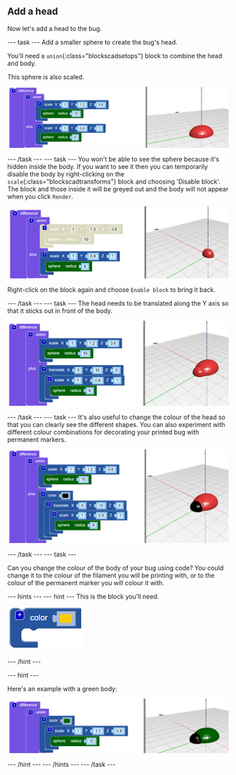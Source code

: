 ## Add a head

Now let's add a head to the bug. 

--- task ---
Add a smaller sphere to create the bug's head. 

You'll need a `union`{:class="blockscadsetops"} block to combine the head and body.

This sphere is also scaled. 

![screenshot](images/bug-head-hidden.png)

--- /task ---
--- task ---
You won't be able to see the sphere because it's hidden inside the body. If you want to see it then you can temporarily disable the body by right-clicking on the `scale`{:class="blockscadtransforms"} block and choosing 'Disable block'. The block and those inside it will be greyed out and the body will not appear when you click `Render`.

![screenshot](images/bug-disable.png)

Right-click on the block again and choose `Enable block` to bring it back.

--- /task ---
--- task ---
The head needs to be translated along the Y axis so that it sticks out in front of the body.

  ![screenshot](images/bug-head.png)

--- /task ---
--- task ---
It's also useful to change the colour of the head so that you can clearly see the different shapes. You can also experiment with different colour combinations for decorating your printed bug with permanent markers. 

![screenshot](images/bug-head-black.png)

--- /task ---
--- task ---

Can you change the colour of the body of your bug using code? You could change it to the colour of the filament you will be printing with, or to the colour of the permanent marker you will colour it with.

--- hints ---
--- hint ---
This is the block you'll need.

![screenshot](images/bug-colour-block.png)

--- /hint ---

--- hint ---

Here's an example with a green body:

![screenshot](images/bug-body-colour.png)

--- /hint ---
--- /hints ---
--- /task ---




  
